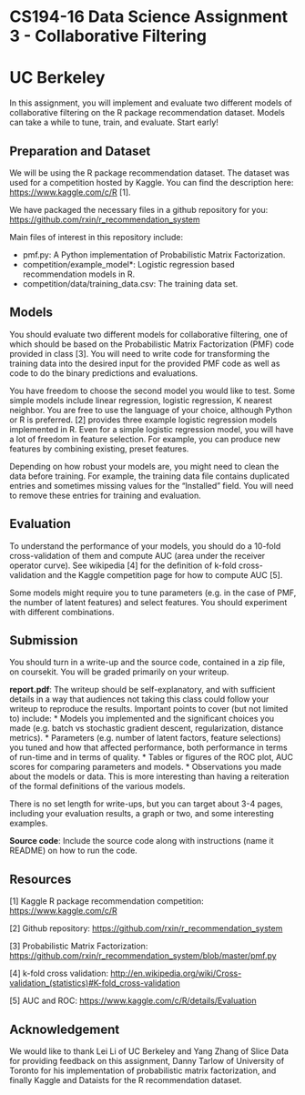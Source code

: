CS194-16 Data Science Assignment 3 - Collaborative Filtering
============================================================
UC Berkeley
===========

In this assignment, you will implement and evaluate two different models of collaborative filtering on the R package recommendation dataset. Models can take a while to tune, train, and evaluate. Start early!

Preparation and Dataset
-----------------------
We will be using the R package recommendation dataset. The dataset was used for a competition hosted by Kaggle. You can find the description here: https://www.kaggle.com/c/R [1].

We have packaged the necessary files in a github repository for you: https://github.com/rxin/r_recommendation_system

Main files of interest in this repository include:

* pmf.py: A Python implementation of Probabilistic Matrix Factorization.
* competition/example_model*: Logistic regression based recommendation models in R.
* competition/data/training_data.csv: The training data set.

Models
------
You should evaluate two different models for collaborative filtering, one of which should be based on the Probabilistic Matrix Factorization (PMF) code provided in class [3]. You will need to write code for transforming the training data into the desired input for the provided PMF code as well as code to do the binary predictions and evaluations.

You have freedom to choose the second model you would like to test. Some simple models include linear regression, logistic regression, K nearest neighbor. You are free to use the language of your choice, although Python or R is preferred. [2] provides three example logistic regression models implemented in R. Even for a simple logistic regression model, you will have a lot of freedom in feature selection. For example, you can produce new features by combining existing, preset features.

Depending on how robust your models are, you might need to clean the data before training. For example, the training data file contains duplicated entries and sometimes missing values for the “Installed” field. You will need to remove these entries for training and evaluation.

Evaluation
----------
To understand the performance of your models, you should do a 10-fold cross-validation of them and compute AUC (area under the receiver operator curve). See wikipedia [4] for the definition of k-fold cross-validation and the Kaggle competition page for how to compute AUC [5].

Some models might require you to tune parameters (e.g. in the case of PMF, the number of latent features) and select features. You should experiment with different combinations.

Submission
----------
You should turn in a write-up and the source code, contained in a zip file, on coursekit. You will be graded primarily on your writeup.

**report.pdf**: The writeup should be self-explanatory, and with sufficient details in a way that audiences not taking this class could follow your writeup to reproduce the results. Important points to cover (but not limited to) include:
	* Models you implemented and the significant choices you made (e.g. batch vs stochastic gradient descent, regularization, distance metrics).
	* Parameters (e.g. number of latent factors, feature selections) you tuned and how that affected performance, both performance in terms of run-time and in terms of quality.
	* Tables or figures of the ROC plot, AUC scores for comparing parameters and models.
	* Observations you made about the models or data. This is more interesting than having a reiteration of the formal definitions of the various models.

There is no set length for write-ups, but you can target about 3-4 pages, including your evaluation results, a graph or two, and some interesting examples.

**Source code**: Include the source code along with instructions (name it README) on how to run the code.

Resources
----------

[1] Kaggle R package recommendation competition: https://www.kaggle.com/c/R

[2] Github repository: https://github.com/rxin/r_recommendation_system

[3] Probabilistic Matrix Factorization: https://github.com/rxin/r_recommendation_system/blob/master/pmf.py

[4] k-fold cross validation: http://en.wikipedia.org/wiki/Cross-validation_(statistics)#K-fold_cross-validation

[5] AUC and ROC: https://www.kaggle.com/c/R/details/Evaluation

Acknowledgement
---------------
We would like to thank Lei Li of UC Berkeley and Yang Zhang of Slice Data for providing feedback on this assignment, Danny Tarlow of University of Toronto for his implementation of probabilistic matrix factorization, and finally Kaggle and Dataists for the R recommendation dataset.


